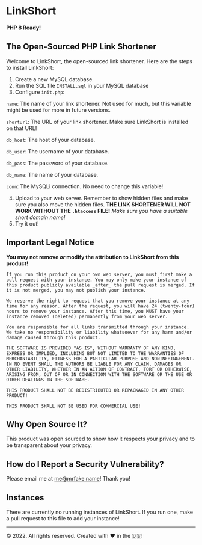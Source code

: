 # LinkShort
**PHP 8 Ready!**
## The Open-Sourced PHP Link Shortener
Welcome to LinkShort, the open-sourced link shortener.
Here are the steps to install LinkShort:
1. Create a new MySQL database.
2. Run the SQL file `INSTALL.sql` in your MySQL database
3. Configure `init.php`:

`name`: The name of your link shortener. Not used for much, but this variable might be used for more in future versions.

`shorturl`: The URL of your link shortener. Make sure LinkShort is installed on that URL!

`db_host`: The host of your database.

`db_user`: The username of your database.

`db_pass`: The password of your database.

`db_name`: The name of your database.

`conn`: The MySQLi connection. No need to change this variable!

4. Upload to your web server. Remember to show hidden files and make sure you also move the hidden files. **THE LINK SHORTENER WILL NOT WORK WITHOUT THE `.htaccess` FILE!** _Make sure you have a suitable short domain name!_
5. Try it out!
## Important Legal Notice
**You may not remove _or_ modify the attribution to LinkShort from this product!**
```
If you run this product on your own web server, you must first make a pull request with your instance. You may only make your instance of this product publicly available _after_ the pull request is merged. If it is not merged, you may not publish your instance.

We reserve the right to request that you remove your instance at any time for any reason. After the request, you will have 24 (twenty-four) hours to remove your instance. After this time, you MUST have your instance removed (deleted) permanently from your web server.

You are responsible for all links transmitted through your instance. We take no responsibility or liability whatsoever for any harm and/or damage caused through this product.

THE SOFTWARE IS PROVIDED "AS IS", WITHOUT WARRANTY OF ANY KIND, EXPRESS OR IMPLIED, INCLUDING BUT NOT LIMITED TO THE WARRANTIES OF MERCHANTABILITY, FITNESS FOR A PARTICULAR PURPOSE AND NONINFRINGEMENT. IN NO EVENT SHALL THE AUTHORS BE LIABLE FOR ANY CLAIM, DAMAGES OR OTHER LIABILITY, WHETHER IN AN ACTION OF CONTRACT, TORT OR OTHERWISE, ARISING FROM, OUT OF OR IN CONNECTION WITH THE SOFTWARE OR THE USE OR OTHER DEALINGS IN THE SOFTWARE.

THIS PRODUCT SHALL NOT BE REDISTRIBUTED OR REPACKAGED IN ANY OTHER PRODUCT!

THIS PRODUCT SHALL NOT BE USED FOR COMMERCIAL USE!
```
## Why Open Source It?
This product was open sourced to show how it respects your privacy and to be transparent about your privacy.
## How do I Report a Security Vulnerability?
Please email me at me@mrfake.name! Thank you!
## Instances

There are currently no running instances of LinkShort. If you run one, make a pull request to this file to add your instance!

---
&copy; 2022. All rights reserved. Created with :hearts: in the 🇺🇸!
